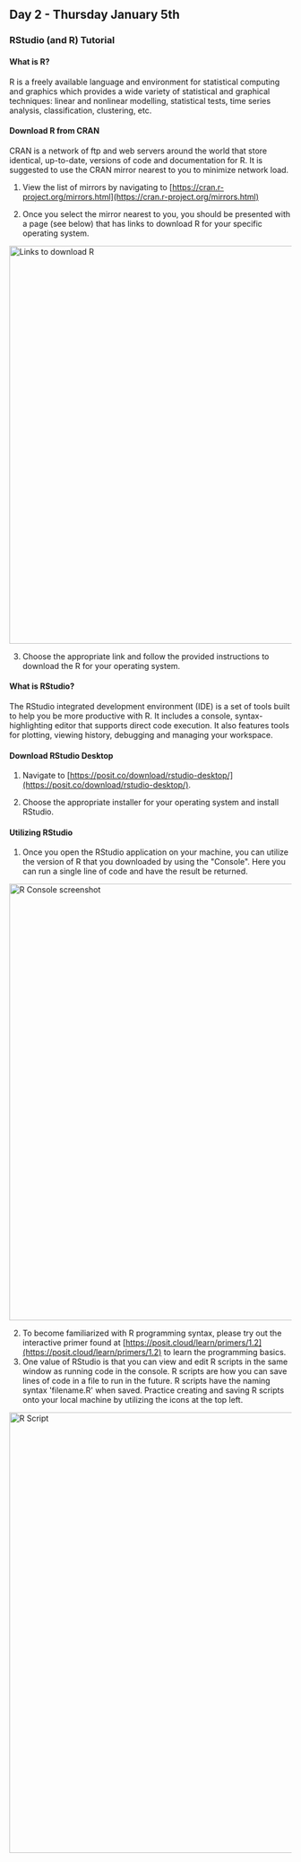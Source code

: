 ## Day 2 - Thursday January 5th 

### RStudio (and R) Tutorial

#### What is R?

R is a freely available language and environment for statistical computing and graphics which provides a wide variety of statistical and graphical techniques: linear and nonlinear modelling, statistical tests, time series analysis, classification, clustering, etc.

#### Download R from CRAN

CRAN is a network of ftp and web servers around the world that store identical, up-to-date, versions of code and documentation for R. It is suggested to use the CRAN mirror nearest to you to minimize network load.

1. View the list of mirrors by navigating to [https://cran.r-project.org/mirrors.html](https://cran.r-project.org/mirrors.html)

2. Once you select the mirror nearest to you, you should be presented with a page (see below) that has links to download R for your specific operating system. 

<img width="710" alt="Links to download R" src="https://user-images.githubusercontent.com/54687845/210781131-83ea51a4-7dcf-4ffb-9b32-2ca78a4df3e6.png">

3. Choose the appropriate link and follow the provided instructions to download the R for your operating system.

#### What is RStudio?

The RStudio integrated development environment (IDE) is a set of tools built to help you be more productive with R. It includes a console, syntax-highlighting editor that supports direct code execution. It also features tools for plotting, viewing history, debugging and managing your workspace.

#### Download RStudio Desktop

1. Navigate to [https://posit.co/download/rstudio-desktop/](https://posit.co/download/rstudio-desktop/).

2. Choose the appropriate installer for your operating system and install RStudio.

#### Utilizing RStudio

1. Once you open the RStudio application on your machine, you can utilize the version of R that you downloaded by using the "Console". Here you can run a single line of code and have the result be returned. 

<img width="779" alt="R Console screenshot" src="https://user-images.githubusercontent.com/54687845/210785387-67a92c98-384d-4a6b-a001-efcf1d5e6933.png">

2. To become familiarized with R programming syntax, please try out the interactive primer found at [https://posit.cloud/learn/primers/1.2](https://posit.cloud/learn/primers/1.2) to learn the programming basics.
3. One value of RStudio is that you can view and edit R scripts in the same window as running code in the console. R scripts are how you can save lines of code in a file to run in the future. R scripts have the naming syntax 'filename.R' when saved. Practice creating and saving R scripts onto your local machine by utilizing the icons at the top left.
<img width="786" alt="R Script" src="https://user-images.githubusercontent.com/54687845/210785723-ca760aac-19fb-480c-a258-cbecc9392709.png"> 

